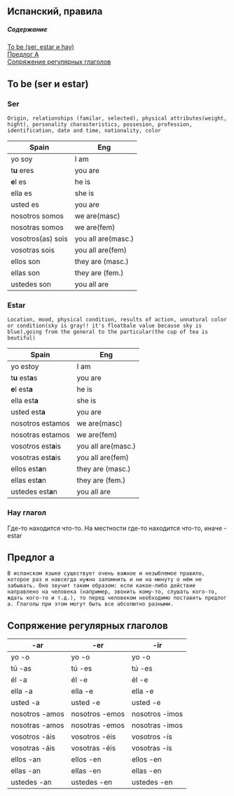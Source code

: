Испанский, правила
---------------------

##### Содержание  
[To be (ser, estar и hay)](#tobe)  
[Предлог А](#predlog_a)  
[Сопряжение регулярных глаголов](#conjugation_of_regular_verbs)


<a name="tobe"><h2>To be (ser и estar)</h2></a>
### Ser
`
Origin, relationships (familar, selected), physical attributes(weight, hight), personality charasteristics, possesion, profession, identification, date and time, nationality, color
`

Spain|Eng 
-- | --
yo soy | I am
t**u** eres | you are
**e**l es | he is
ella es | she is
usted es | you are
nosotros somos | we are(masc)
nosotras somos | we are(fem)
vosotros(as) sois | you all are(masc.)
vosotras sois | you all are(fem)
ellos son | they are (masc.)
ellas son | they are (fem.)
ustedes son | you all are

### Estar
`
Location, mood, physical condition, results of action, unnatural color or condition(sky is gray!! it's floatbale value because sky is blue),going from the general to the particular(the cup of tea is beutiful) 
`

Spain | Eng
--- | ---
yo estoy | I am
t**u** est**a**s | you are	
**e**l est**a**	| he is	
ella est**a**	| she is	
usted est**a** | you are	
nosotros estamos | we are(masc)
nosotras estamos | we are(fem)
vosotros est**a**is | you all are(masc.)
vosotras est**a**is | you all are(fem)
ellos est**a**n	| they are (masc.)
ellas est**a**n	| they are (fem.)
ustedes est**a**n	| you all are

### Hay глагол
Где-то находится что-то. На местности где-то находится что-то, иначе - estar

<a name="predlog_a"><h2>Предлог а</h2></a>
`В испанском языке существует очень важное и незыблемое правило, которое раз и навсегда нужно запомнить и ни на минуту о нём не забывать. Оно звучит таким образом: если какое-либо действие направлено на человека (например, звонить кому-то, слушать кого-то, ждать кого-то и т.д.), то перед человеком необходимо поставить предлог a. Глаголы при этом могут быть все абсолютно разными.`

<a name="conjugation_of_regular_verbs"><h2>Сопряжение регулярных глаголов</h2></a>

-ar | -er | -ir
--- | --- | ---
yo -o | yo -o | yo -o
tú -as | tú -es | tú -es
él -a | él -e | él -e
ella -a | ella -e | ella -e
usted -a | usted -e | usted -e
nosotros -amos | nosotros -emos | nosotros -imos
nosotras -amos | nosotras -emos | nosotras -imos
vosotros -áis | vosotros -éis | vosotros -ís
vosotras -áis | vosotras -éis | vosotras -ís
ellos -an | ellos -en | ellos -en
ellas -an | ellas -en | ellas -en
ustedes -an | ustedes -en | ustedes -en





